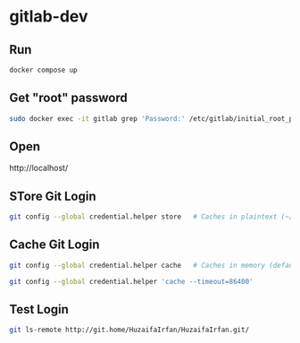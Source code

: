 # gitlab-dev

## Run
```sh
docker compose up
```

## Get "root" password
```sh
sudo docker exec -it gitlab grep 'Password:' /etc/gitlab/initial_root_password
```


## Open
http://localhost/


## STore Git Login

```sh
git config --global credential.helper store   # Caches in plaintext (~/.git-credentials)
```

## Cache Git Login

```sh
git config --global credential.helper cache   # Caches in memory (default 15 minutes)
```

```sh
git config --global credential.helper 'cache --timeout=86400'
```

## Test Login

```sh
git ls-remote http://git.home/HuzaifaIrfan/HuzaifaIrfan.git/
```